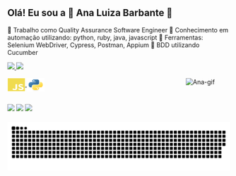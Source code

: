 ## Olá! Eu sou a 🌸 Ana Luiza Barbante 🌸 
🌸 Trabalho como Quality Assurance Software Engineer 
🌸 Conhecimento em automação utilizando: python, ruby, java, javascript
🌸 Ferramentas: Selenium WebDriver, Cypress, Postman, Appium
🌸 BDD utilizando Cucumber
 <div>
  <a href="beacons.page/anabarbante">
  <img height="180em" src="https://github-readme-stats.vercel.app/api?username=AnaBarbante&show_icons=true&theme=dracula&include_all_commits=true&count_private=true"/>
  <img height="180em" src="https://github-readme-stats.vercel.app/api/top-langs/?username=AnaBarbante&layout=compact&langs_count=7&theme=dracula"/>
</div>
<div style="display: inline_block"><br>
  <img align="center" alt="Ana-Js" height="30" width="40" src="https://raw.githubusercontent.com/devicons/devicon/master/icons/javascript/javascript-plain.svg">
  <img align="center" alt="Ana-Python" height="30" width="40" src="https://raw.githubusercontent.com/devicons/devicon/master/icons/python/python-original.svg">
  <img align="right" alt="Ana-gif" height="100" width="100" src="https://media.giphy.com/media/NtopytRivdJhCeok2L/giphy.gif"> 
</div>
  
  ##
 
<div> 
  <a href="https://instagram.com/barbanteana" target="_blank"><img src="https://img.shields.io/badge/-Instagram-%23E4405F?style=for-the-badge&logo=instagram&logoColor=white" target="_blank"></a>
  <a href = "mailto:a.l.barbante@gmail.com"><img src="https://img.shields.io/badge/-Gmail-%23333?style=for-the-badge&logo=gmail&logoColor=white" target="_blank"></a>
  <a href="https://www.linkedin.com/in/anabarbante" target="_blank"><img src="https://img.shields.io/badge/-LinkedIn-%230077B5?style=for-the-badge&logo=linkedin&logoColor=white" target="_blank"></a> 
 
 ![Snake animation](https://github.com/AnaBarbante/AnaBarbante/blob/output/github-contribution-grid-snake.svg)
 
</div>
